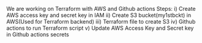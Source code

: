 We are working on Terraform with AWS and Github actions
Steps: 
i) Create AWS access key and secret key in IAM
ii) Create S3 bucket(my1stbckt) in AWS(Used for Terraform backend)
iii) Terraform file to create S3
iv) Github actions to run Terraform script
v) Update AWS Access Key and Secret key in Github actions secrets


